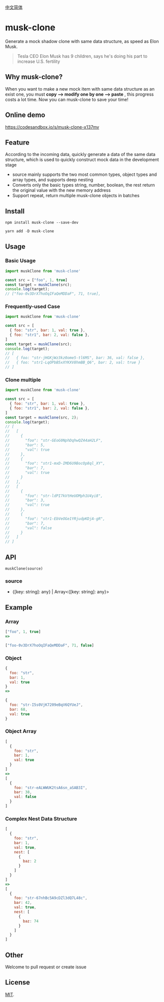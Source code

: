 [中文简体](./README-zh.md)

# musk-clone
Generate a mock shadow clone with same data structure, as speed as Elon Musk.
>Tesla CEO Elon Musk has 9 children, says he's doing his part to increase U.S. fertility

## Why musk-clone?
When you want to make a new mock item with same data structure as an exist one, you must **copy --> modify one by one --> paste** , this progress costs a lot time.
Now you can musk-clone to save your time!

## Online demo
https://codesandbox.io/s/musk-clone-x137mv

## Feature
According to the incoming data, quickly generate a data of the same data structure, which is used to quickly construct mock data in the development stage

- source mainly supports the two most common types, object types and array types, and supports deep nesting
- Converts only the basic types string, number, boolean, the rest return the original value with the new memory address
- Support repeat, return multiple musk-clone objects in batches

## Install
```
npm install musk-clone --save-dev
```
```js
yarn add -D musk-clone
```

## Usage

### Basic Usage
```js
import muskClone from 'musk-clone'

const src = ["foo", 1, true]
const target = muskClone(src);
console.log(target); 
// ["foo-0v3DrX7hoOqIFaQeMDDaF", 71, true],
```

### Frequently-used Case
```js
import muskClone from 'musk-clone'

const src = [
  { foo: "str", bar: 1, val: true },
  { foo: "str1", bar: 2, val: false },
]
const target = muskClone(src);
console.log(target); 
// [
//   { foo: "str-jHGKjWz3kz0ome5-tl6MS", bar: 36, val: false },
//   { foo: "str1-LqOPbB5xXYKXV8hmBB_Q6", bar: 2, val: true }
// ]
```

### Clone multiple
```js
import muskClone from 'musk-clone'

const src = [
  { foo: "str", bar: 1, val: true },
  { foo: "str1", bar: 2, val: false },
]
const target = muskClone(src, 2);
console.log(target); 
// [
//   [
//     {
//       "foo": "str-GEoG0NphDqhwQZ44aH2LF",
//       "bar": 5,
//       "val": true
//     },
//     {
//       "foo": "str1-mxD-IMD6U9BocOp8ql_XY",
//       "bar": 7,
//       "val": true
//     }
//   ],
//   [
//     {
//       "foo": "str-ldPI7kVtHeUOMph1U4yi8",
//       "bar": 3,
//       "val": true
//     },
//     {
//       "foo": "str1-EbVeOGe1YRjudpKDjA-gR",
//       "bar": 7,
//       "val": false
//     }
//   ]
// ]
```

## API
`muskClone(source)`
### source
- {[key: string]: any} | Array<{[key: string]: any}>

## Example

### Array
```js
["foo", 1, true]
=>

["foo-0v3DrX7hoOqIFaQeMDDaF", 71, false]
```
### Object
```js
{ 
  foo: "str", 
  bar: 1, 
  val: true 
}
=>

{
  foo: "str-I5s0VjK7209eBqV6QYUeJ",
  bar: 68,
  val: true
}
```
### Object Array
```js
[
  { 
    foo: "str", 
    bar: 1, 
    val: true 
  }
]
=>
[
  {
    foo: "str-eALWWUK2tsA6sn_aSAB3I",
    bar: 38,
    val: false
  }
]
```
### Complex Nest Data Structure
```js
[
  { 
    foo: "str", 
    bar: 1, 
    val: true, 
    nest: [
      { 
        baz: 2 
      }
    ] 
  }
]
=>
[
  {
    foo: "str-67nhBc5A9cDZl3dQ7L48c",
    bar: 42,
    val: true,
    nest: [
      {
        baz: 74
      }
    ]
  }
]

```

## Other
Welcome to pull request or create issue
## License

[MIT](LICENSE).

